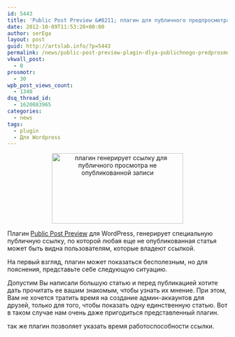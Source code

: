 ```yaml
---
id: 5443
title: 'Public Post Preview &#8211; плагин для публичного предпросмотра черновика в WordPress'
date: 2012-10-09T11:53:20+00:00
author: serEga
layout: post
guid: http://artslab.info/?p=5443
permalink: /news/public-post-preview-plagin-dlya-publichnogo-predprosmotra-chernovika-v-wordpress/
vkwall_post:
  - 0
prosmotr:
  - 30
wpb_post_views_count:
  - 1340
dsq_thread_id:
  - 1620083965
categories:
  - news
tags:
  - plugin
  - Для Wordpress
---
```

<center>
  <a href="{{site.img_cdn}}/public_post_preview_wordpress.png"><img src="{{site.img_cdn}}/public_post_preview_wordpress-300x161.png" alt="плагин генерирует ссылку для публичного просмотра не опубликованной записи" title="public_post_preview_wordpress" width="300" height="161" class="aligncenter size-medium wp-image-5446" srcset="{{site.img_cdn}}/public_post_preview_wordpress-300x161.png 300w, {{site.img_cdn}}/public_post_preview_wordpress.png 476w" sizes="(max-width: 300px) 100vw, 300px" /></a>
</center>

Плагин [Public Post Preview](http://wordpress.org/extend/plugins/public-post-preview/) для WordPress, генерирует специальную публичную ссылку, по которой любая еще не опубликованная статья может быть видна пользователям, которые владеют ссылкой.

На первый взгляд, плагин может показаться бесполезным, но для пояснения, представьте себе следующую ситуацию.

<!--more-->

Допустим Вы написали большую статью и перед публикацией хотите дать прочитать ее вашим знакомым, чтобы узнать их мнение. При этом, Вам не хочется тратить время на создание админ-аккаунтов для друзей, только для того, чтобы показать одну единственную статью. Вот в таком случае нам очень даже пригодиться представленный плагин.

так же плагин позволяет указать время работоспособности ссылки.